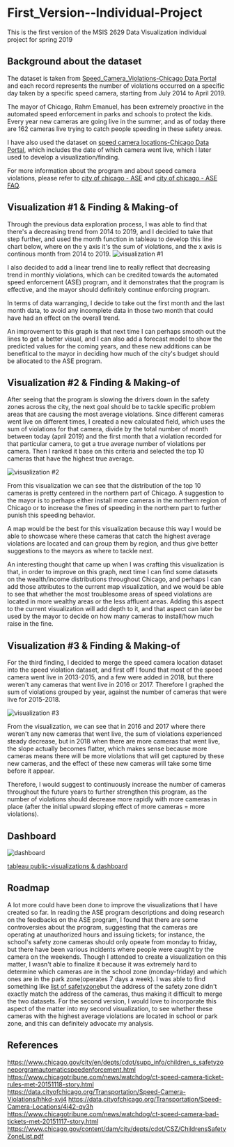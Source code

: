 # First_Version--Individual-Project
This is the first version of the MSIS 2629 Data Visualization individual project for spring 2019



## Background about the dataset
The dataset is taken from [Speed_Camera_Violations-Chicago Data Portal](https://data.cityofchicago.org/Transportation/Speed-Camera-Violations/hhkd-xvj4) and each record represents the number of violations occurred on a specific day taken by a specific speed camera, starting from July 2014 to April 2019. 

The mayor of Chicago, Rahm Emanuel, has been extremely proactive in the automated speed enforcement in parks and schools to protect the kids. Every year new cameras are going live in the summer, and as of today there are 162 cameras live trying to catch people speeding in these safety areas.

I have also used the dataset on [speed camera locations-Chicago Data Portal](https://data.cityofchicago.org/Transportation/Speed-Camera-Locations/4i42-qv3h), which includes the date of which camera went live, which I later used to develop a visualization/finding.

For more information about the program and about speed camera violations, please refer to [city of chicago - ASE](https://www.chicago.gov/city/en/depts/cdot/supp_info/children_s_safetyzoneporgramautomaticspeedenforcement.html) and [city of chicago - ASE FAQ](https://www.chicago.gov/city/en/depts/cdot/supp_info/children_s_safetyzoneporgramautomaticspeedenforcement/automated_speed_enforcementfrequentlyaskedquestions.html).

## Visualization #1 & Finding & Making-of
Through the previous data exploration process, I was able to find that there's a decreasing trend from 2014 to 2019, and I decided to take that step further, and used the month function in tableau to develop this line chart below, where on the y axis it's the sum of violations, and the x axis is continous month from 2014 to 2019.
![visualization #1](https://github.com/jacksonh2/Individual-Project-Chicago_Speed_Violation/blob/master/Monthly%20sum%20violation%20trend-First.png)

I also decided to add a linear trend line to really reflect that decreasing trend in monthly violations, which can be credited towards the automated speed enforcement (ASE) program, and it demonstrates that the program is effective, and the mayor should definitely continue enforcing program.

In terms of data warranging, I decide to take out the first month and the last month data, to avoid any incomplete data in those two month that could have had an effect on the overall trend. 

An improvement to this graph is that next time I can perhaps smooth out the lines to get a better visual, and I can also add a forecast model to show the predicted values for the coming years, and these new additions can be benefitical to the mayor in deciding how much of the city's budget should be allocated to the ASE program.

## Visualization #2 & Finding & Making-of
After seeing that the program is slowing the drivers down in the safety zones across the city, the next goal should be to tackle specific problem areas that are causing the most average violations. Since different cameras went live on different times, I created a new calculated field, which uses the sum of violations for that camera, divide by the total number of month between today (april 2019) and the first month that a violation recorded for that particular camera, to get a true average number of violations per camera. Then I ranked it base on this criteria and selected the top 10 cameras that have the highest true average. 

![visualization #2](https://github.com/jacksonh2/Individual-Project-Chicago_Speed_Violation/blob/master/monthly%20average%20top%2010%20cameras-First.png)

From this visualization we can see that the distribution of the top 10 cameras is pretty centered in the northern part of Chicago. A suggestion to the mayor is to perhaps either install more cameras in the northern region of Chicago or to increase the fines of speeding in the northern part to further punish this speeding behavior.

A map would be the best for this visualization because this way I would be able to showcase where these cameras that catch the highest average violations are located and can group them by region, and thus give better suggestions to the mayors as where to tackle next.

An interesting thought that came up when I was crafting this visualization is that, in order to improve on this graph, next time I can find some datasets on the wealth/income distributions throughout Chicago, and perhaps I can add those attributes to the current map visualization, and we would be able to see that whether the most troublesome areas of speed violations are located in more wealthy areas or the less affluent areas. Adding this aspect to the current visualization will add depth to it, and that aspect can later be used by the mayor to decide on how many cameras to install/how much raise in the fine.

## Visualization #3 & Finding & Making-of
For the third finding, I decided to merge the speed camera location dataset into the speed violation dataset, and first off I found that most of the speed camera went live in 2013-2015, and a few were added in 2018, but there weren't any cameras that went live in 2016 or 2017. Therefore I graphed the sum of violations grouped by year, against the number of cameras that were live for 2015-2018. 

![visualization #3](https://github.com/jacksonh2/Individual-Project-Chicago_Speed_Violation/blob/master/count%20of%20camera%20vs%20total%20violation-First.png)

From the visualization, we can see that in 2016 and 2017 where there weren't any new cameras that went live, the sum of violations experienced steady decrease, but in 2018 when there are more cameras that went live, the slope actually becomes flatter, which makes sense because more cameras means there will be more violations that will get captured by these new cameras, and the effect of these new cameras will take some time before it appear.

Therefore, I would suggest to continuously increase the number of cameras throughout the future years to further strengthen this program, as the number of violations should decrease more rapidly with more cameras in place (after the initial upward sloping effect of more cameras = more violations).




## Dashboard
![dashboard](https://github.com/jacksonh2/Individual-Project-Chicago_Speed_Violation/blob/master/dashboard-First.png)



[tableau public-visualizations & dashboard](https://public.tableau.com/profile/jackson.hu8026#!/vizhome/Visualization1-individualproject/Dashboard1?publish=yes)


## Roadmap
A lot more could have been done to improve the visualizations that I have created so far. In reading the ASE program descriptions and doing research on the feedbacks on the ASE program, I found that there are some controversies about the program, suggesting that the cameras are operating at unauthorized hours and issuing tickets; for instance, the school's safety zone cameras should only opeate from monday to friday, but there have been various incidents where people were caught by the camera on the weekends. Though I attended to create a visualization on this matter, I wasn't able to finalize it because it was extremely hard to determine which cameras are in the school zone (monday-friday) and which ones are in the park zone(operates 7 days a week). I was able to find something like [list of safetyzone](https://www.chicago.gov/content/dam/city/depts/cdot/CSZ/ChildrensSafetyZoneList.pdf)but the address of the safety zone didn't exactly match the address of the cameras, thus making it difficult to merge the two datasets. For the second version, I would love to incorporate this aspect of the matter into my second visualization, to see whether these cameras with the highest average violations are located in school or park zone, and this can definitely advocate my analysis.


## References
https://www.chicago.gov/city/en/depts/cdot/supp_info/children_s_safetyzoneporgramautomaticspeedenforcement.html
https://www.chicagotribune.com/news/watchdog/ct-speed-camera-ticket-rules-met-20151118-story.html
https://data.cityofchicago.org/Transportation/Speed-Camera-Violations/hhkd-xvj4
https://data.cityofchicago.org/Transportation/Speed-Camera-Locations/4i42-qv3h
https://www.chicagotribune.com/news/watchdog/ct-speed-camera-bad-tickets-met-20151117-story.html
https://www.chicago.gov/content/dam/city/depts/cdot/CSZ/ChildrensSafetyZoneList.pdf



